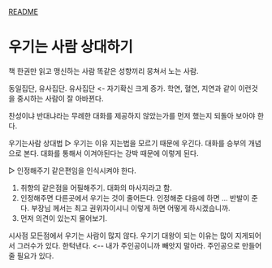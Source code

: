 [README](../README.md)

# 우기는 사람 상대하기
책 한권만 읽고 맹신하는 사람
똑같은 성향끼리 뭉쳐서 노는 사람.

동일집단, 유사집단.
유사집단 <- 자기확신 크게 증가.
학연, 혈연, 지연과 같이 이런것을 중시하는 사람이 잘 아바뀐다.

찬성이냐 반대냐라는 무례한 대화를 제공하지 않았는가를 먼저 했는지 되돌아 보아야 한다.

우기는사람 상대법
▷ 우기는 이유
지는법을 모르기 때문에 우긴다. 대화를 승부의 개념으로 본다.
대화를 통해서 이겨야된다는 강박 때문에 이렇게 된다.

▷ 인정해주기
같은편임을 인식시켜야 한다.
1. 취향의 같은점을 어필해주기. 대화의 마사지라고 함.
2. 인정해주면 다른곳에서 우기는 것이 줄어든다.
인정해준 다음에 하면 ... 반발이 준다.
부장님 께서는 최고 권위자이시니 이렇게 하면 어떻게 하시겠습니까.
3. 먼저 의견이 있는지 물어보기.

시사점
모든점에서 우기는 사람이 많지 않다. 우기기 대왕이 되는 이유는 많이 지게되어서 그러수가 있다.
한턱낸다. <-- 내가 주인공이니까 빼앗지 말아라.
주인공으로 만들어 줄 필요가 있다.